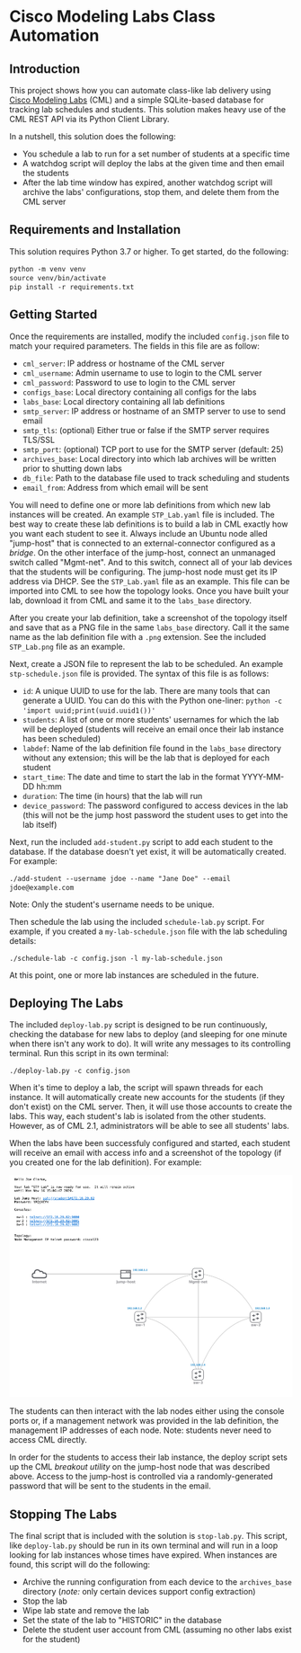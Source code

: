 # Cisco Modeling Labs Class Automation

## Introduction

This project shows how you can automate class-like lab delivery using [Cisco Modeling Labs](https://developer.cisco.com/modeling-labs) (CML) and a simple SQLite-based
database for tracking lab schedules and students.  This solution makes heavy use of the CML REST API via its Python
Client Library.

In a nutshell, this solution does the following:

* You schedule a lab to run for a set number of students at a specific time
* A watchdog script will deploy the labs at the given time and then email the students
* After the lab time window has expired, another watchdog script will archive the labs' configurations, stop them, and delete them from the CML server

## Requirements and Installation

This solution requires Python 3.7 or higher.  To get started, do the following:

```shell
python -m venv venv
source venv/bin/activate
pip install -r requirements.txt
```

## Getting Started

Once the requirements are installed, modify the included `config.json` file to match your required parameters.  The fields in this file are as follow:

* `cml_server`: IP address or hostname of the CML server
* `cml_username`: Admin username to use to login to the CML server
* `cml_password`: Password to use to login to the CML server
* `configs_base`: Local directory containing all configs for the labs
* `labs_base`: Local directory containing all lab definitions
* `smtp_server`: IP address or hostname of an SMTP server to use to send email
* `smtp_tls`: (optional) Either true or false if the SMTP server requires TLS/SSL
* `smtp_port`: (optional) TCP port to use for the SMTP server (default: 25)
* `archives_base`: Local directory into which lab archives will be written prior to shutting down labs
* `db_file`: Path to the database file used to track scheduling and students
* `email_from`: Address from which email will be sent

You will need to define one or more lab definitions from which new lab instances will be created.  An example `STP_Lab.yaml` file is included.  The best way to
create these lab definitions is to build a lab in CML exactly how you want each student to see it.  Always include an Ubuntu node alled "jump-host" that is connected
to an external-connector configured as a _bridge_.  On the other interface of the jump-host, connect an unmanaged switch called "Mgmt-net".  And to this switch, connect
all of your lab devices that the students will be configuring.  The jump-host node must get its IP address via DHCP.  See the `STP_Lab.yaml` file as an example.  This file
can be imported into CML to see how the topology looks.  Once you have built your lab, download it from CML and same it to the `labs_base` directory.

After you create your lab definition, take a screenshot of the topology itself and save that as a PNG file in the same `labs_base` directory.  Call it the same name as the
lab definition file with a `.png` extension.  See the included `STP_Lab.png` file as an example.

Next, create a JSON file to represent the lab to be scheduled.  An example `stp-schedule.json` file is provided.
The syntax of this file is as follows:

* `id`: A unique UUID to use for the lab.  There are many tools that can generate a UUID.  You can do this with the Python one-liner: `python -c 'import uuid;print(uuid.uuid1())'`
* `students`: A list of one or more students' usernames for which the lab will be deployed (students will receive an email once their lab instance has been scheduled)
* `labdef`: Name of the lab definition file found in the `labs_base` directory without any extension; this will be the lab that is deployed for each student
* `start_time`: The date and time to start the lab in the format YYYY-MM-DD hh:mm
* `duration`: The time (in hours) that the lab will run
* `device_password`: The password configured to access devices in the lab (this will not be the jump host password the student uses to get into the lab itself)

Next, run the included `add-student.py` script to add each student to the database.  If the database doesn't yet exist, it will be automatically created.
For example:

```shell
./add-student --username jdoe --name "Jane Doe" --email jdoe@example.com
```

Note: Only the student's username needs to be unique.  

Then schedule the lab using the included `schedule-lab.py` script.  For example, if you created a `my-lab-schedule.json` file with the lab scheduling details:

```shell
./schedule-lab -c config.json -l my-lab-schedule.json
```

At this point, one or more lab instances are scheduled in the future.

## Deploying The Labs

The included `deploy-lab.py` script is designed to be run continuously, checking the database for new labs to deploy (and sleeping for one minute when there
isn't any work to do).  It will write any messages to its controlling terminal.  Run this script in its own terminal:

```shell
./deploy-lab.py -c config.json
```

When it's time to deploy a lab, the script will spawn threads for each instance.  It will automatically create new accounts for the students (if they don't exist)
on the CML server.  Then, it will use those accounts to create the labs.  This way, each student's lab is isolated from the other students.  However, as of CML 2.1,
administrators will be able to see all students' labs.

When the labs have been successfuly configured and started, each student will receive an email with access info and a screenshot of the topology (if you created one for
the lab definition).  For example:

![Example Email](static/emailss.png)

The students can then interact with the lab nodes either using the console ports or, if a management network was provided in the lab definition, the management IP
addresses of each node.  Note: students never need to access CML directly.

In order for the students to access their lab instance, the deploy script sets up the CML _breakout utility_ on the jump-host node that was described above.  Access
to the jump-host is controlled via a randomly-generated password that will be sent to the students in the email.

## Stopping The Labs

The final script that is included with the solution is `stop-lab.py`.  This script, like `deploy-lab.py` should be run in its own terminal and will run in a loop
looking for lab instances whose times have expired.  When instances are found, this script will do the following:

* Archive the running configuration from each device to the `archives_base` directory (_note:_ only certain devices support config extraction)
* Stop the lab
* Wipe lab state and remove the lab
* Set the state of the lab to "HISTORIC" in the database
* Delete the student user account from CML (assuming no other labs exist for the student)
